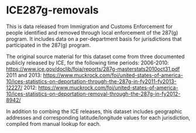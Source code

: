 # ICE287g-removals
This is data released from Immigration and Customs Enforcement for people identified and removed through local enforcement of the 287(g) program. It includes data on a per-department basis for jurisdictions that participated in the 287(g) program.

The original source material for this dataset come from three documented publicly released by ICE, for the following time periods:
2006-2010: https://www.ice.gov/doclib/foia/reports/287g-masterstats2010oct31.pdf
2011 and 2013: https://www.muckrock.com/foi/united-states-of-america-10/ices-statistics-on-deportation-through-the-287g-in-fy2011-fy2013-12227/
2012: https://www.muckrock.com/foi/united-states-of-america-10/ices-statistics-on-deportation-removal-through-the-287g-in-fy2012-8942/

In addition to combing the ICE releases, this dataset includes geographic addresses and corresponding latitude/longitude values for each jurisdiction, compiled from manual lookup for each.
